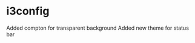 # i3config 
Added compton for transparent background
Added new theme for status bar



















































